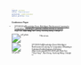 ```yaml
---
layout: archive
title: "Publications"
permalink: /publications/
author_profile: true
---
```

<style>
body {
  font-family: 'Georgia', sans-serif;
  font-size: 3;
}

h1, h2, h3, h4, h5, h6 {
  font-family: 'Georgia', sans-serif;
}

/* 添加其他元素的字体样式配置，根据需要进行扩展 */
.custom-paragraph {
  margin-bottom: 8px; /* 你可以根据需要调整这个值 */
}

p {
  line-height: 1.2;
}
</style>

### Conference Paper
- [VTC2023-Fall][Knowledge-Driven Multi-Agent Reinforcement Learning for Computation Offloading in Cybertwin-Enabled Internet of Vehicles](https://arxiv.org/pdf/2308.02603.pdf)  
Ruijin Sun, **Xiao Yang**, Nan Cheng, Xiucheng Wang, Changle Li.

<div class="container">
  <img src="D:\software\github\ste-young.github.io\images\bio-photo-2.jpg" alt="self_photo">
  <div class="content">
    <p>THis isii sss</p>
  </div>
</div>


<div class="container">
  <img src="D:\software\github\ste-young.github.io\images\bio-photo-2.jpg" alt="self_photo">
  <div class="content">
    <p>[VTC2023-Fall][Knowledge-Driven Multi-Agent Reinforcement Learning for Computation Offloading in Cybertwin-Enabled Internet of Vehicles](https://arxiv.org/pdf/2308.02603.pdf)  
Ruijin Sun, **Xiao Yang**, Nan Cheng, Xiucheng Wang, Changle Li.</p>
  </div>
</div>

<style>
.container {
  display: flex;
  align-items: flex-start; /* 垂直居上对齐 */
}
.content {
  margin-left: 20px; /* 与图片的间隔 */
}
</style>
